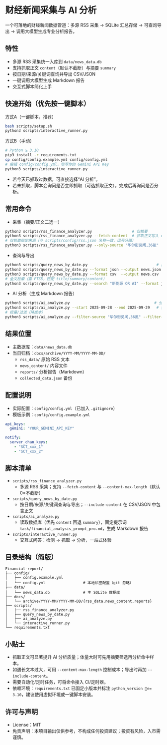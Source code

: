 # 财经新闻采集与 AI 分析

一个可落地的财经新闻数据管道：多源 RSS 采集 → SQLite 汇总存储 → 可查询导出 → 调用大模型生成专业分析报告。

## 特性
- 多源 RSS 采集统一入库到 `data/news_data.db`
- 支持抓取正文 `content`（默认不截断）与摘要 `summary`
- 按日期/来源/关键词查询并导出 CSV/JSON
- 一键调用大模型生成 Markdown 报告
- 交互式脚本简化上手

## 快速开始（优先按一键脚本）
方式A（一键脚本，推荐）
```bash
bash scripts/setup.sh
python3 scripts/interactive_runner.py
```

方式B（手动）
```bash
# Python ≥ 3.10
pip3 install -r requirements.txt
cp config/config.example.yml config/config.yml
# 编辑 config/config.yml，填写你的 Gemini API Key
python3 scripts/interactive_runner.py
```
- 若今天已抓取过数据，可直接选择“AI 分析”。
- 若未抓取，脚本会询问是否立即抓取（可选抓取正文），完成后再询问是否分析。

## 常用命令
- 采集（摘要/正文二选一）
```bash
python3 scripts/rss_finance_analyzer.py                  # 仅摘要
python3 scripts/rss_finance_analyzer.py --fetch-content  # 抓取正文写入 content（推荐）
# 仅抓取指定来源（与 scripts/config/rss.json 名称一致，逗号分隔）
python3 scripts/rss_finance_analyzer.py --only-source "华尔街见闻,36氪"
```
- 查询与导出
```bash
python3 scripts/query_news_by_date.py                               # 表格查看当天
python3 scripts/query_news_by_date.py --format json --output news.json --include-content
python3 scripts/query_news_by_date.py --format csv  --output news.csv  --include-content
# 全文检索（需 FTS5，匹配 title/summary/content）
python3 scripts/query_news_by_date.py --search "新能源 OR AI" --format json --output search.json
```
- AI 分析（生成 Markdown 报告）
```bash
python3 scripts/ai_analyze.py                                      # 分析当天
python3 scripts/ai_analyze.py --start 2025-09-28 --end 2025-09-29   # 指定范围
# 控量/过滤（降成本）
python3 scripts/ai_analyze.py --filter-source "华尔街见闻,36氪" --filter-keyword "新能源,AI" --max-articles 50 --max-chars 150000
```

## 结果位置
- 主数据库：`data/news_data.db`
- 当日归档：`docs/archive/YYYY-MM/YYYY-MM-DD/`
  - `rss_data/` 原始 RSS 文本
  - `news_content/` 内容文件
  - `reports/` 分析报告（Markdown）
  - `collected_data.json` 备份

## 配置说明
- 实际配置：`config/config.yml`（已加入 `.gitignore`）
- 模板示例：`config/config.example.yml`
```yaml
api_keys:
  gemini: "YOUR_GEMINI_API_KEY"

notify:
  server_chan_keys:
    - "SCT_xxx_1"
    - "SCT_xxx_2"
```

## 脚本清单
- `scripts/rss_finance_analyzer.py`
  - 多源 RSS 采集；支持 `--fetch-content` 与 `--content-max-length`（默认 0=不截断）
- `scripts/query_news_by_date.py`
  - 按日期/来源/关键词查询与导出；`--include-content` 在 CSV/JSON 中包含正文
- `scripts/ai_analyze.py`
  - 读取数据库（优先 `content` 回退 `summary`），固定提示词 `task/financial_analysis_prompt_pro.md`，生成 Markdown 报告
- `scripts/interactive_runner.py`
  - 交互式问答：检测 → 抓取 → 分析，一站式体验

## 目录结构（简版）
```
Financial-report/
├── config/
│   ├── config.example.yml
│   └── config.yml                 # 本地私密配置（git 忽略）
├── data/
│   └── news_data.db               # 主 SQLite 数据库
├── docs/
│   └── archive/YYYY-MM/YYYY-MM-DD/{rss_data,news_content,reports}
├── scripts/
│   ├── rss_finance_analyzer.py
│   ├── query_news_by_date.py
│   ├── ai_analyze.py
│   └── interactive_runner.py
└── requirements.txt
```

## 小贴士
- 抓取正文可显著提升 AI 分析质量；体量大时可先用摘要筛选再分析命中样本。
- 如遇长文本过大，可用 `--content-max-length` 控制成本；导出时再加 `--include-content`。
- 需要自动化/定时任务，可将命令接入 CI/定时器。
- 依赖环境：`requirements.txt` 已固定小版本并标注 `python_version e= 3.10`，建议使用虚拟环境或一键脚本安装。

## 许可与声明
- License：MIT
- 免责声明：本项目输出仅供参考，不构成任何投资建议；投资有风险，入市需谨慎。
